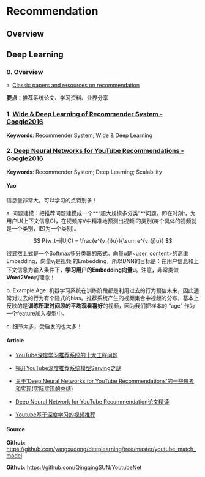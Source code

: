 
# Recommendation

## Overview


## Deep Learning

### 0. Overview

a. [Classic papers and resources on recommendation](<https://github.com/wzhe06/Reco-papers>)

**要点**：推荐系统论文、学习资料、业界分享

### 1. [Wide & Deep Learning of Recommender System - Google2016](https://arxiv.org/abs/1606.07792)

**Keywords**: Recommender System; Wide & Deep Learning


### 2. [Deep Neural Networks for YouTube Recommendations - Google2016](https://research.google.com/pubs/archive/45530.pdf)

**Keywords**: Recommender System; Deep Learning; Scalability

#### Yao

信息量非常大，可以学习的点特别多！

a. 问题建模：把推荐问题建模成一个**“超大规模多分类”**问题。即在时刻t，为用户U(上下文信息C)，在视频库V中精准地预测出视频i的类别(每个具体的视频就是一个类别，i即为一个类别)。

$$ P(w_t=i|U,C) = \frac{e^{v_{i}u}}{\sum e^{v_{j}u}} $$

很显然上式是一个Softmax多分类器的形式。向量u是\<user, content\>的高维Embedding，向量$v_j$是视频j的Embedding，所以DNN的目标是：在用户信息和上下文信息为输入条件下，**学习用户的Embedding向量u**。注意，非常类似**Word2Vec**的理念！

b. Example Age: 机器学习系统在训练阶段都是利用过去的行为预估未来，因此通常对过去的行为有个隐式的bias。推荐系统产生的视频集合中视频的分布，基本上反映的是**训练所取时间段的平均观看喜好**的视频，因为我们把样本的 “age” 作为一个feature加入模型中。

c. 细节太多，受启发的也太多！

#### Article

- [YouTube深度学习推荐系统的十大工程问题](<https://zhuanlan.zhihu.com/p/52504407>)

- [揭开YouTube深度推荐系统模型Serving之谜](<https://zhuanlan.zhihu.com/p/61827629>)

- [关于'Deep Neural Networks for YouTube Recommendations'的一些思考和实现(实际实现的总结)](<https://www.jianshu.com/p/f9d2abc486c9>)

- [Deep Neural Network for YouTube Recommendation论文精读](<https://zhuanlan.zhihu.com/p/25343518>)

- [Youtube基于深度学习的视频推荐](<https://www.jianshu.com/p/19ef129fdde2>)

#### Source

**Github**: <https://github.com/yangxudong/deeplearning/tree/master/youtube_match_model>

**Github**: <https://github.com/QingqingSUN/YoutubeNet>



